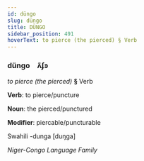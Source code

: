 ```yaml
---
id: düngo
slug: düngo
title: DÜNGO
sidebar_position: 491
hoverText: to pierce (the pierced) § Verb
---
```


### düngo&emsp;<span kind="abugida">ʌ̃ʄꜿ</span>

*to pierce (the pierced)* **§** Verb

**Verb**: to pierce/puncture

**Noun**: the pierced/punctured

**Modifier**: piercable/puncturable

Swahili -dunga [duŋga]

*Niger-Congo Language Family*